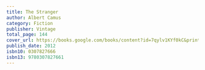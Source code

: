 ```yaml
---
title: The Stranger
author: Albert Camus
category: Fiction
publisher: Vintage
total_page: 144
cover_url: https://books.google.com/books/content?id=7qylv1KYf0kC&printsec=frontcover&img=1&zoom=1&edge=curl&source=gbs_api
publish_date: 2012
isbn10: 0307827666
isbn13: 9780307827661
---
```

